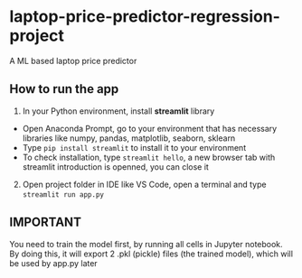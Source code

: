 # laptop-price-predictor-regression-project
A ML based laptop price predictor

## How to run the app
1. In your Python environment, install **streamlit** library
- Open Anaconda Prompt, go to your environment that has necessary libraries like numpy, pandas, matplotlib, seaborn, sklearn
- Type `pip install streamlit` to install it to your environment
- To check installation, type `streamlit hello`, a new browser tab with streamlit introduction is openned, you can close it
2. Open project folder in IDE like VS Code, open a terminal and type
`streamlit run app.py`

## IMPORTANT
You need to train the model first, by running all cells in Jupyter notebook. By doing this, it will export 2 .pkl (pickle) files (the trained model), which will be used by app.py later
